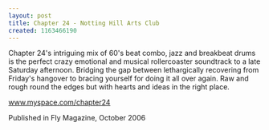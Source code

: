 ```yaml
---
layout: post
title: Chapter 24 - Notting Hill Arts Club
created: 1163466190
---
```

Chapter 24's intriguing mix of 60's beat combo, jazz and breakbeat drums is the perfect crazy emotional and musical rollercoaster soundtrack to a late Saturday afternoon. Bridging the gap between lethargically recovering from Friday's hangover to bracing yourself for doing it all over again. Raw and rough round the edges but with hearts and ideas in the right place.

<a href='http://www.myspace.com/chapter24' target='_blank'>www.myspace.com/chapter24</a>


Published in Fly Magazine, October 2006
